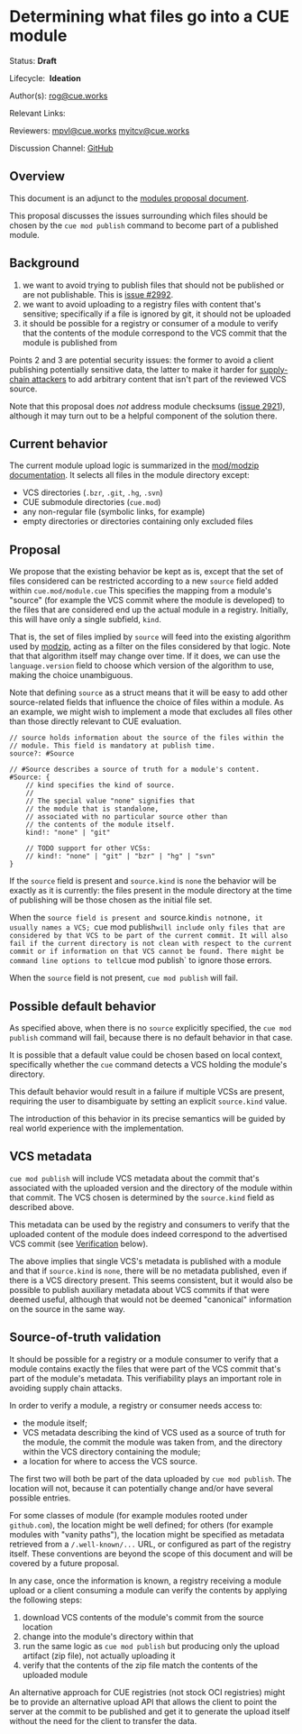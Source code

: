# Determining what files go into a CUE module

Status: **Draft**

Lifecycle:  **Ideation**

Author(s): rog@cue.works

Relevant Links:

Reviewers: mpvl@cue.works myitcv@cue.works

Discussion Channel: [GitHub](https://github.com/cue-lang/cue/discussions/3017)

## Overview

This document is an adjunct to the [modules proposal document](2939-modules.md).

This proposal discusses the issues surrounding which files
should be chosen by the `cue mod publish` command to
become part of a published module.

## Background

1) we want to avoid trying to publish files that should not be published or are not publishable. This
is [issue #2992](https://cuelang.org/issue/2992).
2) we want to avoid uploading to a registry files with content that's sensitive; specifically
if a file is ignored by git, it should not be uploaded
3) it should be possible for a registry or consumer of a module
to verify that the contents of the module correspond to the VCS commit that
the module is published from

Points 2 and 3 are potential security issues: the former to
avoid a client publishing potentially sensitive data, the latter to
make it harder for [supply-chain
attackers](https://research.swtch.com/xz-timeline) to add arbitrary
content that isn't part of the reviewed VCS source.

Note that this proposal does _not_ address module checksums ([issue
2921](https://cuelang.org/issue/2921)), although it may turn out to be
a helpful component of the solution there.


## Current behavior

The current module upload logic is summarized in the [mod/modzip documentation](https://pkg.go.dev/cuelang.org/go/mod/modzip).
It selects all files in the module directory except:

- VCS directories (`.bzr`, `.git`, `.hg`, `.svn`)
- CUE submodule directories (`cue.mod`)
- any non-regular file (symbolic links, for example)
- empty directories or directories containing only excluded files

## Proposal

We propose that the existing behavior be kept as is, except that the
set of files considered can be restricted according to a new `source`
field added within `cue.mod/module.cue` This specifies the mapping
from a module's "source" (for example the VCS commit where the module
is developed) to the files that are considered end up the actual
module in a registry. Initially, this will have only a single
subfield, `kind`.

That is, the set of files implied by `source` will feed into the
existing algorithm used by
[modzip](https://pkg.go.dev/cuelang.org/go/mod/modzip), acting as a
filter on the files considered by that logic. Note that that algorithm
itself may change over time. If it does, we can use the
`language.version` field to choose which version of the
algorithm to use, making the choice unambiguous.

Note that defining `source` as a struct means that it will be
easy to add other source-related fields that influence the
choice of files within a module. As an example, we might wish
to implement a mode that excludes all files other than those
directly relevant to CUE evaluation.

```cue
// source holds information about the source of the files within the
// module. This field is mandatory at publish time.
source?: #Source

// #Source describes a source of truth for a module's content.
#Source: {
	// kind specifies the kind of source.
	//
	// The special value "none" signifies that
	// the module that is standalone,
	// associated with no particular source other than
	// the contents of the module itself.
	kind!: "none" | "git"

	// TODO support for other VCSs:
	// kind!: "none" | "git" | "bzr" | "hg" | "svn"
}
```

If the `source` field is present and `source.kind` is `none` the
behavior will be exactly as it is currently: the files present in the
module directory at the time of publishing will be those chosen as the
initial file set.

When the `source field is present and `source.kind` is not `none`, it
usually names a VCS; `cue mod publish` will include only files that
are considered by that VCS to be part of the current commit. It will
also fail if the current directory is not clean with respect to the
current commit or if information on that VCS cannot be found. There
might be command line options to tell `cue mod publish` to ignore
those errors.

When the `source` field is not present, `cue mod publish` will fail.

## Possible default behavior

As specified above, when there is no `source` explicitly specified,
the `cue mod publish` command will fail, because there is no default
behavior in that case.

It is possible that a default value could be chosen based on local
context, specifically whether the `cue` command detects a VCS holding
the module's directory.

This default behavior would result in a failure if multiple VCSs are
present, requiring the user to disambiguate by setting an explicit
`source.kind` value.

The introduction of this behavior in its precise semantics will be
guided by real world experience with the implementation.

## VCS metadata

`cue mod publish` will include VCS metadata about the commit that's
associated with the uploaded version and the directory of the module
within that commit. The VCS chosen is determined by the `source.kind` field as
described above.

This metadata can be used by the registry and consumers to
verify that the uploaded content of the module does indeed correspond
to the advertised VCS commit (see [Verification](#verification)
below).

The above implies that single VCS's metadata is published
with a module and that if `source.kind` is `none`, there will be no metadata
published, even if there is a VCS directory present. This seems
consistent, but it would also be possible to publish auxiliary metadata
about VCS commits if that were deemed useful, although that
would not be deemed "canonical" information on the source in the same way.


## Source-of-truth validation

It should be possible for a registry or a module consumer to verify
that a module contains exactly the files that were part of the
VCS commit that's part of the module's metadata. This
verifiability plays an important role in avoiding supply chain
attacks.

In order to verify a module, a registry or consumer needs access to:

- the module itself;
- VCS metadata describing the kind of VCS used as a source
of truth for the module, the commit the module was taken from,
and the directory within the VCS directory containing the module;
- a location for where to access the VCS source.

The first two will both be part of the data uploaded by `cue mod publish`.
The location will not, because it can potentially change
and/or have several possible entries.

For some classes of module (for example modules rooted under
`github.com`), the location might be well defined; for others
(for example modules with "vanity paths"), the location might
be specified as metadata retrieved from a `/.well-known/...` URL,
or configured as part of the registry itself. These conventions are beyond
the scope of this document and will be covered by a future proposal.

In any case, once the information is known, a registry receiving
a module upload or a client consuming a module can verify
the contents by applying the following steps:

1) download VCS contents of the module's commit from the source location
1) change into the module's directory within that
1) run the same logic as `cue mod publish` but producing only the
upload artifact (zip file), not actually uploading it
1) verify that the contents of the zip file match the contents of the
uploaded module

An alternative approach for CUE registries (not stock OCI registries)
might be to provide an alternative upload API that allows the
client to point the server at the commit to be published
and get it to generate the upload itself without the need for
the client to transfer the data.
